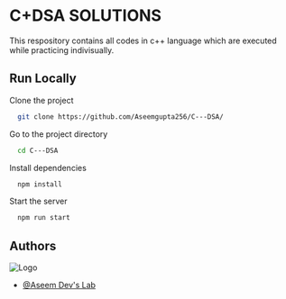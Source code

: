 
# C+DSA SOLUTIONS

This respository contains all codes in c++ language which are executed while practicing indivisually.


## Run Locally

Clone the project

```bash
  git clone https://github.com/Aseemgupta256/C---DSA/
```

Go to the project directory

```bash
  cd C---DSA
```

Install dependencies

```bash
  npm install
```

Start the server

```bash
  npm run start
```


## Authors

![Logo](https://avatars.githubusercontent.com/u/112424643?v=4)
- [@Aseem Dev's Lab](https://github.com/Aseemgupta256)
